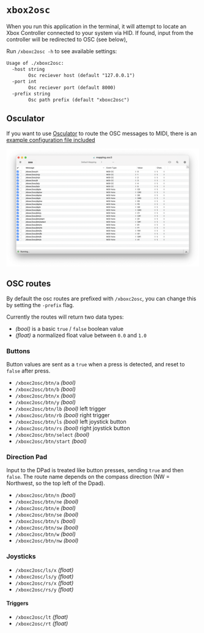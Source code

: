 
# `xbox2osc`

When you run this application in the terminal, it will attempt to locate an Xbox Controller connected to your system via HID. If found, input from the controller will be redirected to OSC (see below),

Run `/xboxc2osc -h` to see available settings:

```
Usage of ./xboxc2osc:
  -host string
    	Osc reciever host (default "127.0.0.1")
  -port int
    	Osc reciever port (default 8000)
  -prefix string
    	Osc path prefix (default "xboxc2osc")
```

## Osculator

If you want to use [Osculator](https://osculator.net/) to route the OSC messages to MIDI, there is an [example configuration file included](mapping.osc3)

![Screenshot of the configuration open in Osculator](mapping.png)


## OSC routes

By default the osc routes are prefixed with `/xboxc2osc`, you can change this by setting the `-prefix` flag.

Currently the routes will return two data types:

 - _(bool)_ is a basic `true` / `false` boolean value
 - _(float)_ a normalized float value between `0.0` and `1.0`

### Buttons

Button values are sent as a `true` when a press is detected, and reset to `false` after press.

 - `/xboxc2osc/btn/a` _(bool)_
 - `/xboxc2osc/btn/b` _(bool)_
 - `/xboxc2osc/btn/x` _(bool)_
 - `/xboxc2osc/btn/y` _(bool)_
 - `/xboxc2osc/btn/lb` _(bool)_ left trigger
 - `/xboxc2osc/btn/rb` _(bool)_ right trigger
 - `/xboxc2osc/btn/ls` _(bool)_ left joystick button
 - `/xboxc2osc/btn/rs` _(bool)_ right joystick button
 - `/xboxc2osc/btn/select` _(bool)_
 - `/xboxc2osc/btn/start` _(bool)_


### Direction Pad

Input to the DPad is treated like button presses, sending `true` and then `false`. The route name depends on the compass direction (NW = Northwest, so the top left of the Dpad).

- `/xboxc2osc/btn/n` _(bool)_
- `/xboxc2osc/btn/ne` _(bool)_
- `/xboxc2osc/btn/e` _(bool)_
- `/xboxc2osc/btn/se` _(bool)_
- `/xboxc2osc/btn/s` _(bool)_
- `/xboxc2osc/btn/sw` _(bool)_
- `/xboxc2osc/btn/w` _(bool)_
- `/xboxc2osc/btn/nw` _(bool)_

### Joysticks

- `/xboxc2osc/ls/x` _(float)_
- `/xboxc2osc/ls/y` _(float)_
- `/xboxc2osc/rs/x` _(float)_
- `/xboxc2osc/rs/y` _(float)_

#### Triggers


- `/xboxc2osc/lt` _(float)_
- `/xboxc2osc/rt` _(float)_


